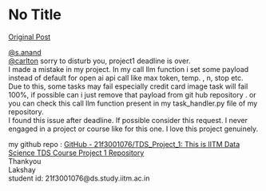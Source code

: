 # No Title

[Original Post](https://discourse.onlinedegree.iitm.ac.in/t/164277/620)

<p><a class="mention" href="/u/s.anand">@s.anand</a><br>
<a class="mention" href="/u/carlton">@carlton</a> sorry to disturb you, project1 deadline is over.<br>
I made a mistake in my project. In my call llm function i set some payload instead of default for open ai api call like max token, temp. , n, stop etc.<br>
Due to this, some tasks may fail especially credit card image task will fail 100%, if possible can i just remove that payload from git hub repository . or you can check this call llm function present in my task_handler.py file of my repository.<br>
I found this issue after deadline. If possible consider this request. I never engaged in a project or course like for this one. I love this project genuinely.</p>
<p>my github repo : <a href="https://github.com/21f3001076/TDS_Project_1" class="inline-onebox" rel="noopener nofollow ugc">GitHub - 21f3001076/TDS_Project_1: This is IITM Data Science TDS Course Project 1 Repository</a><br>
Thankyou<br>
Lakshay<br>
student id: 21f3001076@ds.study.iitm.ac.in</p>